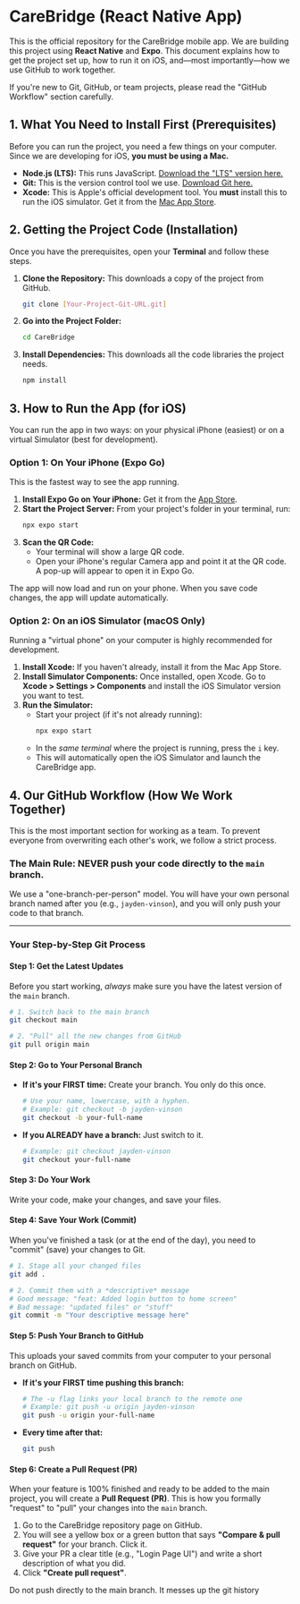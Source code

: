 # CareBridge (React Native App)

This is the official repository for the CareBridge mobile app. We are building this project using **React Native** and **Expo**. This document explains how to get the project set up, how to run it on iOS, and—most importantly—how we use GitHub to work together.

If you're new to Git, GitHub, or team projects, please read the "GitHub Workflow" section carefully.

## 1. What You Need to Install First (Prerequisites)

Before you can run the project, you need a few things on your computer. Since we are developing for iOS, **you must be using a Mac.**

* **Node.js (LTS):** This runs JavaScript. [Download the "LTS" version here.](https://nodejs.org/)
* **Git:** This is the version control tool we use. [Download Git here.](https://git-scm.com/downloads)
* **Xcode:** This is Apple's official development tool. You **must** install this to run the iOS simulator. Get it from the [Mac App Store](https://apps.apple.com/us/app/xcode/id497799835).

## 2. Getting the Project Code (Installation)

Once you have the prerequisites, open your **Terminal** and follow these steps.

1.  **Clone the Repository:** This downloads a copy of the project from GitHub.
    ```bash
    git clone [Your-Project-Git-URL.git]
    ```

2.  **Go into the Project Folder:**
    ```bash
    cd CareBridge
    ```

3.  **Install Dependencies:** This downloads all the code libraries the project needs.
    ```bash
    npm install
    ```

## 3. How to Run the App (for iOS)

You can run the app in two ways: on your physical iPhone (easiest) or on a virtual Simulator (best for development).

### Option 1: On Your iPhone (Expo Go)

This is the fastest way to see the app running.

1.  **Install Expo Go on Your iPhone:** Get it from the [App Store](https://apps.apple.com/us/app/expo-go/id982107779).
2.  **Start the Project Server:** From your project's folder in your terminal, run:
    ```bash
    npx expo start
    ```
3.  **Scan the QR Code:**
    * Your terminal will show a large QR code.
    * Open your iPhone's regular Camera app and point it at the QR code. A pop-up will appear to open it in Expo Go.

The app will now load and run on your phone. When you save code changes, the app will update automatically.

### Option 2: On an iOS Simulator (macOS Only)

Running a "virtual phone" on your computer is highly recommended for development.

1.  **Install Xcode:** If you haven't already, install it from the Mac App Store.
2.  **Install Simulator Components:** Once installed, open Xcode. Go to **Xcode > Settings > Components** and install the iOS Simulator version you want to test.
3.  **Run the Simulator:**
    * Start your project (if it's not already running):
        ```bash
        npx expo start
        ```
    * In the *same terminal* where the project is running, press the `i` key.
    * This will automatically open the iOS Simulator and launch the CareBridge app.

## 4. Our GitHub Workflow (How We Work Together)

This is the most important section for working as a team. To prevent everyone from overwriting each other's work, we follow a strict process.

### The Main Rule: NEVER push your code directly to the `main` branch.

We use a "one-branch-per-person" model. You will have your own personal branch named after you (e.g., `jayden-vinson`), and you will only push your code to that branch.

---

### Your Step-by-Step Git Process

#### Step 1: Get the Latest Updates
Before you start working, *always* make sure you have the latest version of the `main` branch.

```bash
# 1. Switch back to the main branch
git checkout main

# 2. "Pull" all the new changes from GitHub
git pull origin main
```

#### Step 2: Go to Your Personal Branch

* **If it's your FIRST time:** Create your branch. You only do this once.
    ```bash
    # Use your name, lowercase, with a hyphen.
    # Example: git checkout -b jayden-vinson
    git checkout -b your-full-name
    ```

* **If you ALREADY have a branch:** Just switch to it.
    ```bash
    # Example: git checkout jayden-vinson
    git checkout your-full-name
    ```

#### Step 3: Do Your Work
Write your code, make your changes, and save your files.

#### Step 4: Save Your Work (Commit)
When you've finished a task (or at the end of the day), you need to "commit" (save) your changes to Git.

```bash
# 1. Stage all your changed files
git add .

# 2. Commit them with a *descriptive* message
# Good message: "feat: Added login button to home screen"
# Bad message: "updated files" or "stuff"
git commit -m "Your descriptive message here"
```
#### Step 5: Push Your Branch to GitHub
This uploads your saved commits from your computer to your personal branch on GitHub.

* **If it's your FIRST time pushing this branch:**
    ```bash
    # The -u flag links your local branch to the remote one
    # Example: git push -u origin jayden-vinson
    git push -u origin your-full-name
    ```

* **Every time after that:**
    ```bash
    git push
    ```

#### Step 6: Create a Pull Request (PR)
When your feature is 100% finished and ready to be added to the main project, you will create a **Pull Request (PR)**. This is how you formally "request" to "pull" your changes into the `main` branch.

1.  Go to the CareBridge repository page on GitHub.
2.  You will see a yellow box or a green button that says **"Compare & pull request"** for your branch. Click it.
3.  Give your PR a clear title (e.g., "Login Page UI") and write a short description of what you did.
4.  Click **"Create pull request"**.

Do not push directly to the main branch. It messes up the git history 
